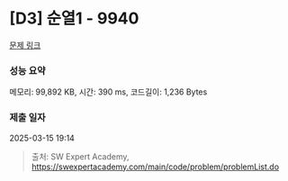 # [D3] 순열1 - 9940 

[문제 링크](https://swexpertacademy.com/main/code/problem/problemDetail.do?contestProbId=AXHx23oq0REDFAXR) 

### 성능 요약

메모리: 99,892 KB, 시간: 390 ms, 코드길이: 1,236 Bytes

### 제출 일자

2025-03-15 19:14



> 출처: SW Expert Academy, https://swexpertacademy.com/main/code/problem/problemList.do
